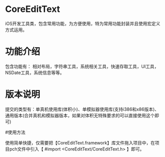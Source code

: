 # CoreEditText

iOS开发工具类，包含常用功能，为方便使用，特为常用功能封装并且使用宏定义方式运用。

# 功能介绍

包含功能有：
相对布局，字符串工具，系统相关工具，快速存取工具，UI工具，NSDate工具，系统信息等等。

# 版本说明

提交的类型有：单真机使用库(体积小)、单模拟器使用库(支持i386和x86版本)、通用版本(合并真机和模拟器版本，如果对体积无特殊要求的可以直接使用这个即可)

#使用方法

使用简单快捷，仅需要把【CoreEditText.framework】库文件拖入项目中，在项目pch文件中引入【  #import <CoreEditText/CoreEditText.h>  】即可。
